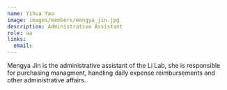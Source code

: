 ```yaml
---
name: Yihua Yao
image: images/members/mengya_jin.jpg
description: Administrative Assistant
role: aa
links:
  email: 
---
```



Mengya Jin is the administrative assistant of the Li Lab, she is responsible for purchasing managment, handling daily expense reimbursements and other administrative affairs.
